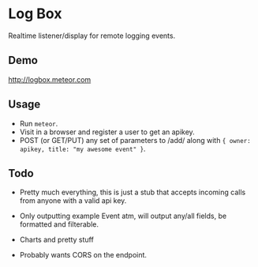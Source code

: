 # Log Box

Realtime listener/display for remote logging events.

## Demo

http://logbox.meteor.com

## Usage

* Run `meteor`.
* Visit in a browser and register a user to get an apikey.
* POST (or GET/PUT) any set of parameters to /add/ along with `{ owner: apikey, title: "my awesome event" }`.

## Todo

* Pretty much everything, this is just a stub that accepts incoming calls from anyone with a valid api key.

* Only outputting example Event atm, will output any/all fields, be formatted and filterable.

* Charts and pretty stuff

* Probably wants CORS on the endpoint.